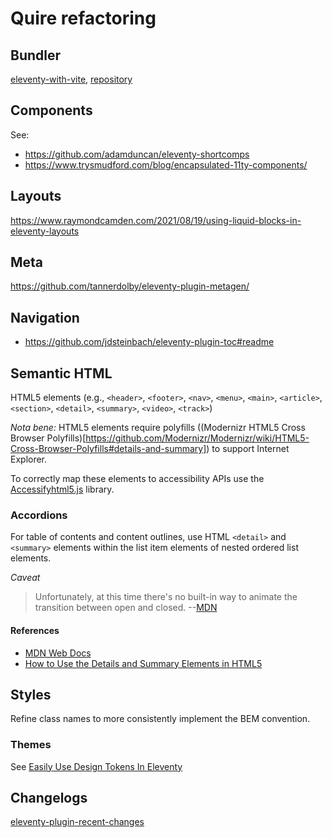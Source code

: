 # Quire refactoring

## Bundler

[eleventy-with-vite](https://opensourcelibs.com/lib/eleventy-with-vite),
[repository](https://github.com/fpapado/eleventy-with-vite)


## Components

See:
- https://github.com/adamduncan/eleventy-shortcomps
- https://www.trysmudford.com/blog/encapsulated-11ty-components/

## Layouts

https://www.raymondcamden.com/2021/08/19/using-liquid-blocks-in-eleventy-layouts

## Meta

https://github.com/tannerdolby/eleventy-plugin-metagen/


## Navigation

- https://github.com/jdsteinbach/eleventy-plugin-toc#readme


## Semantic HTML

HTML5 elements (e.g., `<header>`, `<footer>`, `<nav>`, `<menu>`, `<main>`, `<article>`, `<section>`, `<detail>`, `<summary>`, `<video>`, `<track>`)

_Nota bene:_ HTML5 elements require polyfills ((Modernizr HTML5 Cross Browser Polyfills)[https://github.com/Modernizr/Modernizr/wiki/HTML5-Cross-Browser-Polyfills#details-and-summary]) to support Internet Explorer.

To correctly map these elements to accessibility APIs use the [Accessifyhtml5.js](https://github.com/yatil/accessifyhtml5.js) library.

### Accordions

For table of contents and content outlines, use HTML `<detail>` and `<summary>` elements within the list item elements of nested ordered list elements.

_Caveat_

> Unfortunately, at this time there's no built-in way to animate the transition between open and closed. --[MDN](https://developer.mozilla.org/en-US/docs/Web/HTML/Element/details)

#### References

- [MDN Web Docs](https://developer.mozilla.org/en-US/docs/Web/HTML/Element/details)
- [How to Use the Details and Summary Elements in HTML5](https://blog.teamtreehouse.com/use-details-summary-elements)


## Styles

Refine class names to more consistently implement the BEM convention.

### Themes

See [Easily Use Design Tokens In Eleventy](https://heydonworks.com/article/design-tokens-in-eleventy/)


## Changelogs

[eleventy-plugin-recent-changes](https://github.com/workeffortwaste/eleventy-plugin-recent-changes/)
